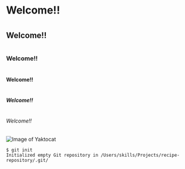 # <h1> Welcome!!</h1>
# <h2> Welcome!!</h2>
# <h3> Welcome!!</h3>
# <h4> Welcome!!</h4>
# <h5> Welcome!!</h5>
# <h6> Welcome!!</h6>

![Image of Yaktocat](https://octodex.github.com/images/yaktocat.png)


```
$ git init
Initialized empty Git repository in /Users/skills/Projects/recipe-repository/.git/
```
